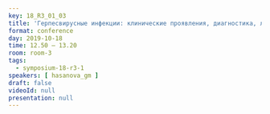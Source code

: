 ```yaml
---
key: 18_R3_01_03
title: 'Герпесвирусные инфекции: клинические проявления, диагностика, лечение'
format: conference
day: 2019-10-18
time: 12.50 – 13.20
room: room-3
tags:
  - symposium-18-r3-1
speakers: [ hasanova_gm ]
draft: false
videoId: null
presentation: null
---
```

